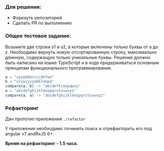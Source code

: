 ### Для решения:

- Форкнуть репозиторий
- Сделать PR по выполнению


### Общее тестовое задание:
Возьмите две строки s1 и s2, в которые включены только буквы от a до z.
Необходимо вернуть новую отсортированную строку, максимально длинную, 
содержащую только уникальные буквы. Решение должно быть написано на языке TypeScript
и в коде придерживаться основным принципам функционального программирования.

```javascript
a = "xyaabbbccccdefww"
b = "xxxxyyyyabklmopq"
compare(a, b) -> "abcdefklmopqwxy"
a = "abcdefghijklmnopqrstuvwxyz"
compare(a, a) -> "abcdefghijklmnopqrstuvwxyz"
```


### Рефакторинг
Дан прототип приложения `./refactor`

У приложения необходимо починить поиск и отрефакторить его под angular v7 andRxJS 6+.

**Время на рефакторинг - 1.5 часа.** 

